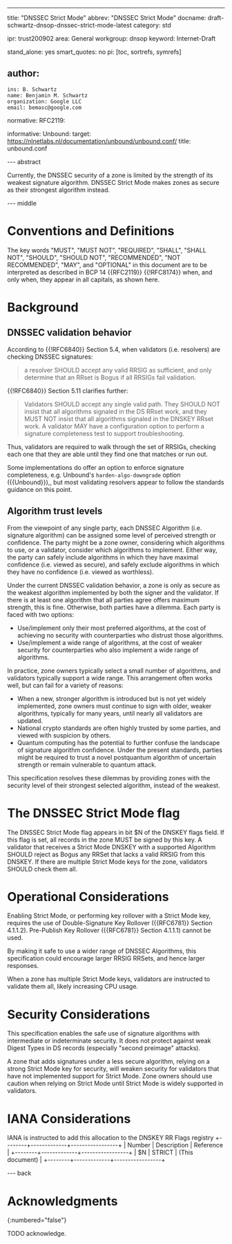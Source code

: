 ---
title: "DNSSEC Strict Mode"
abbrev: "DNSSEC Strict Mode"
docname: draft-schwartz-dnsop-dnssec-strict-mode-latest
category: std

ipr: trust200902
area: General
workgroup: dnsop
keyword: Internet-Draft

stand_alone: yes
smart_quotes: no
pi: [toc, sortrefs, symrefs]

author:
 -
    ins: B. Schwartz
    name: Benjamin M. Schwartz
    organization: Google LLC
    email: bemasc@google.com

normative:
  RFC2119:

informative:
  Unbound:
    target: https://nlnetlabs.nl/documentation/unbound/unbound.conf/
    title: unbound.conf



--- abstract

Currently, the DNSSEC security of a zone is limited by the strength of its weakest signature algorithm.  DNSSEC Strict Mode makes zones as secure as their strongest algorithm instead.

--- middle

# Conventions and Definitions

The key words "MUST", "MUST NOT", "REQUIRED", "SHALL", "SHALL NOT", "SHOULD",
"SHOULD NOT", "RECOMMENDED", "NOT RECOMMENDED", "MAY", and "OPTIONAL" in this
document are to be interpreted as described in BCP 14 {{RFC2119}} {{!RFC8174}}
when, and only when, they appear in all capitals, as shown here.

# Background 

## DNSSEC validation behavior

According to {{!RFC6840}} Section 5.4, when validators (i.e. resolvers) are checking DNSSEC signatures:

> a resolver SHOULD accept any valid RRSIG as sufficient, and only determine that an RRset is Bogus if all RRSIGs fail validation.

{{!RFC6840}} Section 5.11 clarifies further:

> Validators SHOULD accept any single valid path.  They SHOULD NOT insist that all algorithms signaled in the DS RRset work, and they MUST NOT insist that all algorithms signaled in the DNSKEY RRset work.  A validator MAY have a configuration option to perform a signature completeness test to support troubleshooting.

Thus, validators are required to walk through the set of RRSIGs, checking each one that they are able until they find one that matches or run out.

Some implementations do offer an option to enforce signature completeness, e.g. Unbound's `harden-algo-downgrade` option ({{Unbound}}),, but most validating resolvers appear to follow the standards guidance on this point.

## Algorithm trust levels

From the viewpoint of any single party, each DNSSEC Algorithm (i.e. signature algorithm) can be assigned some level of perceived strength or confidence.  The party might be a zone owner, considering which algorithms to use, or a validator, consider which algorithms to implement.  Either way, the party can safely include algorithms in which they have maximal confidence (i.e. viewed as secure), and safely exclude algorithms in which they have no confidence (i.e. viewed as worthless).

Under the current DNSSEC validation behavior, a zone is only as secure as the weakest algorithm implemented by both the signer and the validator.  If there is at least one algorithm that all parties agree offers maximum strength, this is fine.  Otherwise, both parties have a dilemma.  Each party is faced with two options:
* Use/implement only their most preferred algorithms, at the cost of achieving no security with counterparties who distrust those algorithms.
* Use/implement a wide range of algorithms, at the cost of weaker security for counterparties who also implement a wide range of algorithms.

In practice, zone owners typically select a small number of algorithms, and validators typically support a wide range.  This arrangement often works well, but can fail for a variety of reasons:
* When a new, stronger algorithm is introduced but is not yet widely implemented, zone owners must continue to sign with older, weaker algorithms, typically for many years, until nearly all validators are updated.
* National crypto standards are often highly trusted by some parties, and viewed with suspicion by others.
* Quantum computing has the potential to further confuse the landscape of signature algorithm confidence.  Under the present standards, parties might be required to trust a novel postquantum algorithm of uncertain strength or remain vulnerable to quantum attack.

This specification resolves these dilemmas by providing zones with the security level of their strongest selected algorithm, instead of the weakest.

# The DNSSEC Strict Mode flag

The DNSSEC Strict Mode flag appears in bit $N of the DNSKEY flags field.  If this flag is set, all records in the zone MUST be signed by this key.  A validator that receives a Strict Mode DNSKEY with a supported Algorithm SHOULD reject as Bogus any RRSet that lacks a valid RRSIG from this DNSKEY.  If there are multiple Strict Mode keys for the zone, validators SHOULD check them all.

# Operational Considerations

Enabling Strict Mode, or performing key rollover with a Strict Mode key, requires the use of Double-Signature Key Rollover ({{RFC6781}} Section 4.1.1.2).  Pre-Publish Key Rollover ({{RFC6781}} Section 4.1.1.1) cannot be used.

By making it safe to use a wider range of DNSSEC Algorithms, this specification could encourage larger RRSIG RRSets, and hence larger responses.

When a zone has multiple Strict Mode keys, validators are instructed to validate them all, likely increasing CPU usage.

# Security Considerations

This specification enables the safe use of signature algorithms with intermediate or indeterminate security.  It does not protect against weak Digest Types in DS records (especially "second preimage" attacks).

A zone that adds signatures under a less secure algorithm, relying on a strong Strict Mode key for security, will weaken security for validators that have not implemented support for Strict Mode.  Zone owners should use caution when relying on Strict Mode until Strict Mode is widely supported in validators.

# IANA Considerations

IANA is instructed to add this allocation to the DNSKEY RR Flags registry
+--------+-------------+-----------------+
| Number | Description | Reference       |
+--------+-------------+-----------------+
| $N     | STRICT      | (This document) |
+--------+-------------+-----------------+

--- back

# Acknowledgments
{:numbered="false"}

TODO acknowledge.
